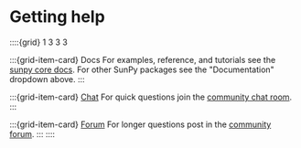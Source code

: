 # Getting help

::::{grid} 1 3 3 3

:::{grid-item-card} Docs
For examples, reference, and tutorials see the [sunpy core docs](https://docs.sunpy.org/en/stable/). For other SunPy packages see the "Documentation" dropdown above.
:::

:::{grid-item-card} [Chat](https://openastronomy.element.io/#/room/#sunpy:openastronomy.org)
For quick questions join the [community chat room](https://openastronomy.element.io/#/room/#sunpy:openastronomy.org).
:::

:::{grid-item-card} [Forum](https://community.openastronomy.org/c/sunpy/5)
For longer questions post in the [community forum](https://community.openastronomy.org/c/sunpy/5).
:::
::::
